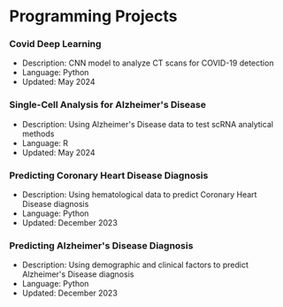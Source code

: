 # Programming Projects

### Covid Deep Learning 
- Description: CNN model to analyze CT scans for COVID-19 detection 
- Language: Python
- Updated: May 2024

### Single-Cell Analysis for Alzheimer's Disease 
- Description: Using Alzheimer's Disease data to test scRNA analytical methods
- Language: R
- Updated: May 2024

### Predicting Coronary Heart Disease Diagnosis
- Description: Using hematological data to predict Coronary Heart Disease diagnosis
- Language: Python
- Updated: December 2023

### Predicting Alzheimer's Disease Diagnosis
- Description: Using demographic and clinical factors to predict Alzheimer's Disease diagnosis
- Language: Python
- Updated: December 2023
